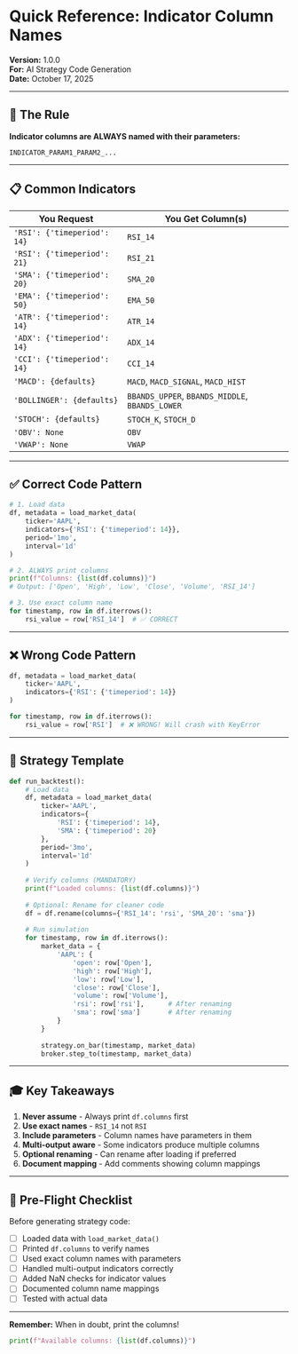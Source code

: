 # Quick Reference: Indicator Column Names

**Version:** 1.0.0  
**For:** AI Strategy Code Generation  
**Date:** October 17, 2025

---

## 🎯 The Rule

**Indicator columns are ALWAYS named with their parameters:**

```
INDICATOR_PARAM1_PARAM2_...
```

---

## 📋 Common Indicators

| You Request | You Get Column(s) |
|-------------|-------------------|
| `'RSI': {'timeperiod': 14}` | `RSI_14` |
| `'RSI': {'timeperiod': 21}` | `RSI_21` |
| `'SMA': {'timeperiod': 20}` | `SMA_20` |
| `'EMA': {'timeperiod': 50}` | `EMA_50` |
| `'ATR': {'timeperiod': 14}` | `ATR_14` |
| `'ADX': {'timeperiod': 14}` | `ADX_14` |
| `'CCI': {'timeperiod': 14}` | `CCI_14` |
| `'MACD': {defaults}` | `MACD`, `MACD_SIGNAL`, `MACD_HIST` |
| `'BOLLINGER': {defaults}` | `BBANDS_UPPER`, `BBANDS_MIDDLE`, `BBANDS_LOWER` |
| `'STOCH': {defaults}` | `STOCH_K`, `STOCH_D` |
| `'OBV': None` | `OBV` |
| `'VWAP': None` | `VWAP` |

---

## ✅ Correct Code Pattern

```python
# 1. Load data
df, metadata = load_market_data(
    ticker='AAPL',
    indicators={'RSI': {'timeperiod': 14}},
    period='1mo',
    interval='1d'
)

# 2. ALWAYS print columns
print(f"Columns: {list(df.columns)}")
# Output: ['Open', 'High', 'Low', 'Close', 'Volume', 'RSI_14']

# 3. Use exact column name
for timestamp, row in df.iterrows():
    rsi_value = row['RSI_14']  # ✅ CORRECT
```

---

## ❌ Wrong Code Pattern

```python
df, metadata = load_market_data(
    ticker='AAPL',
    indicators={'RSI': {'timeperiod': 14}}
)

for timestamp, row in df.iterrows():
    rsi_value = row['RSI']  # ❌ WRONG! Will crash with KeyError
```

---

## 🔧 Strategy Template

```python
def run_backtest():
    # Load data
    df, metadata = load_market_data(
        ticker='AAPL',
        indicators={
            'RSI': {'timeperiod': 14},
            'SMA': {'timeperiod': 20}
        },
        period='3mo',
        interval='1d'
    )
    
    # Verify columns (MANDATORY)
    print(f"Loaded columns: {list(df.columns)}")
    
    # Optional: Rename for cleaner code
    df = df.rename(columns={'RSI_14': 'rsi', 'SMA_20': 'sma'})
    
    # Run simulation
    for timestamp, row in df.iterrows():
        market_data = {
            'AAPL': {
                'open': row['Open'],
                'high': row['High'],
                'low': row['Low'],
                'close': row['Close'],
                'volume': row['Volume'],
                'rsi': row['rsi'],      # After renaming
                'sma': row['sma']       # After renaming
            }
        }
        
        strategy.on_bar(timestamp, market_data)
        broker.step_to(timestamp, market_data)
```

---

## 🎓 Key Takeaways

1. **Never assume** - Always print `df.columns` first
2. **Use exact names** - `RSI_14` not `RSI`
3. **Include parameters** - Column names have parameters in them
4. **Multi-output aware** - Some indicators produce multiple columns
5. **Optional renaming** - Can rename after loading if preferred
6. **Document mapping** - Add comments showing column mappings

---

## 🚨 Pre-Flight Checklist

Before generating strategy code:

- [ ] Loaded data with `load_market_data()`
- [ ] Printed `df.columns` to verify names
- [ ] Used exact column names with parameters
- [ ] Handled multi-output indicators correctly
- [ ] Added NaN checks for indicator values
- [ ] Documented column name mappings
- [ ] Tested with actual data

---

**Remember:** When in doubt, print the columns!

```python
print(f"Available columns: {list(df.columns)}")
```
